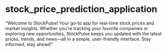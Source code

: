 # stock_price_prediction_application
"Welcome to StockPulse! Your go-to app for real-time stock prices and market insights. Whether you're tracking your favorite companies or exploring new opportunities, StockPulse keeps you updated with the latest prices, trends, and news—all in a simple, user-friendly interface. Stay informed, stay ahead!"
